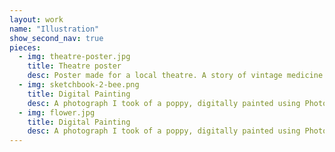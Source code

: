 ```yaml
---
layout: work
name: "Illustration"
show_second_nav: true
pieces:
  - img: theatre-poster.jpg
    title: Theatre poster
    desc: Poster made for a local theatre. A story of vintage medicine and snakelike caniving...
  - img: sketchbook-2-bee.png
    title: Digital Painting
    desc: A photograph I took of a poppy, digitally painted using Photoshop pastels. I am obsessed with flowers and gardening and nature.
  - img: flower.jpg
    title: Digital Painting
    desc: A photograph I took of a poppy, digitally painted using Photoshop pastels. I am obsessed with flowers and gardening and nature.
---
```


